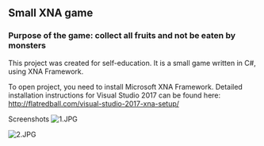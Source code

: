 ## **Small XNA game**
### Purpose of the game: collect all fruits and not be eaten by monsters

This project was created for self-education. It is a small game written in C#, using XNA Framework.


To open project, you need to install Microsoft XNA Framework. Detailed installation instructions for Visual Studio 2017 can be found here: http://flatredball.com/visual-studio-2017-xna-setup/

Screenshots
![1.JPG]({{site.baseurl}}/1.JPG)

![2.JPG]({{site.baseurl}}/2.JPG)


